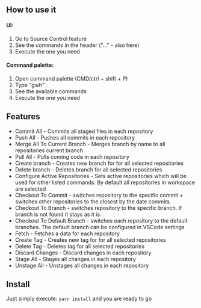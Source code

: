 ## How to use it

#### UI:

1. Go to Source Control feature
2. See the commands in the header ("..." - also here)
3. Execute the one you need

#### Command palette:

1. Open command palette (CMD/ctrl + shift + P)
2. Type "gwh"
3. See the available commands
4. Execute the one you need

## Features

- Commit All - Commits all staged files in each repository
- Push All - Pushes all commits in each repository
- Merge All To Current Branch - Merges branch by name to all repositories current branch
- Pull All - Pulls coming code in each repository
- Create branch - Creates new branch for for all selected repositories
- Delete branch - Deletes branch for all selected repositories
- Configure Active Repositories - Sets active repositories which will be used for other listed commands. By default all repositories in workspace are selected
- Checkout To Commit - switches repository to the specific commit + switches other repositories to the closest by the date commits.
- Checkout To Branch - switches repository to the specific branch. If branch is not found it stays as it is.
- Checkout To Default Branch - switches each repository to the default branches. The default branch can be configured in VSCode settings
- Fetch - Fetches a data for each repository
- Create Tag - Creates new tag for for all selected repositories
- Delete Tag - Deletes tag for all selected repositories
- Discard Changes - Discard changes in each repository
- Stage All - Stages all changes in each repository
- Unstage All - Unstages all changes in each repository

## Install

Just simply execute: `yarn install` and you are ready to go
